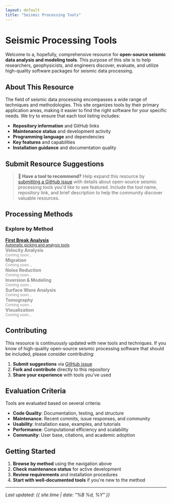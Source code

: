 ```yaml
---
layout: default
title: "Seismic Processing Tools"
---
```


# Seismic Processing Tools

Welcome to a, hopefully, comprehensive resource for **open-source seismic data analysis and modeling tools**. This purpose of this site is to help researchers, geophysicists, and engineers discover, evaluate, and utilize high-quality software packages for seismic data processing. 

## About This Resource

The field of seismic data processing encompasses a wide range of techniques and methodologies. This site organizes tools by their primary application areas, making it easier to find the right software for your specific needs. We try to ensure that each tool listing includes:

- **Repository information** and GitHub links
- **Maintenance status** and development activity
- **Programming language** and dependencies
- **Key features** and capabilities
- **Installation guidance** and documentation quality

## Submit Resource Suggestions

> **📝 Have a tool to recommend?** Help expand this resource by [submitting a GitHub issue](https://github.com/dylanmikesell/seismic-software/issues/new) with details about open-source seismic processing tools you'd like to see featured. Include the tool name, repository link, and brief description to help the community discover valuable resources.

## Processing Methods

<div class="method-nav">
  <h3>Explore by Method</h3>
  <div class="method-grid">
    <a href="{{ '/first-break-analysis/' | relative_url }}" class="method-link">
      <strong>First Break Analysis</strong><br>
      <small>Automatic picking and analysis tools</small>
    </a>
    <div class="method-link" style="opacity: 0.5; cursor: not-allowed;">
      <strong>Velocity Analysis</strong><br>
      <small>Coming soon...</small>
    </div>
    <div class="method-link" style="opacity: 0.5; cursor: not-allowed;">
      <strong>Migration</strong><br>
      <small>Coming soon...</small>
    </div>
    <div class="method-link" style="opacity: 0.5; cursor: not-allowed;">
      <strong>Noise Reduction</strong><br>
      <small>Coming soon...</small>
    </div>
    <div class="method-link" style="opacity: 0.5; cursor: not-allowed;">
      <strong>Inversion & Modeling</strong><br>
      <small>Coming soon...</small>
    </div>
    <div class="method-link" style="opacity: 0.5; cursor: not-allowed;">
      <strong>Surface Wave Analysis</strong><br>
      <small>Coming soon...</small>
    </div>
    <div class="method-link" style="opacity: 0.5; cursor: not-allowed;">
      <strong>Tomography</strong><br>
      <small>Coming soon...</small>
    </div>
    <div class="method-link" style="opacity: 0.5; cursor: not-allowed;">
      <strong>Visualization</strong><br>
      <small>Coming soon...</small>
    </div>
  </div>
</div>

## Contributing

This resource is continuously updated with new tools and techniques. If you know of high-quality open-source seismic processing software that should be included, please consider contributing:

1. **Submit suggestions** via [GitHub issue](https://github.com/dylanmikesell/seismic-software/issues/new)
2. **Fork and contribute** directly to this repository
3. **Share your experience** with tools you've used

## Evaluation Criteria

Tools are evaluated based on several criteria:

- **Code Quality**: Documentation, testing, and structure
- **Maintenance**: Recent commits, issue responses, and community
- **Usability**: Installation ease, examples, and tutorials
- **Performance**: Computational efficiency and scalability
- **Community**: User base, citations, and academic adoption

## Getting Started

1. **Browse by method** using the navigation above
2. **Check maintenance status** for active development
3. **Review requirements** and installation procedures
4. **Start with well-documented tools** if you're new to the method

---

*Last updated: {{ site.time | date: "%B %d, %Y" }}*